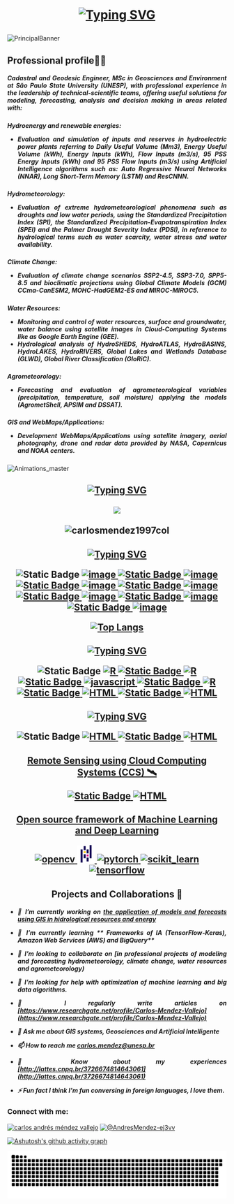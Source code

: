 <h1 align="center">

[![Typing SVG](https://readme-typing-svg.herokuapp.com?font=Fira+Code&size=27&pause=500&color=F1F4F7&center=true&vCenter=true&multiline=true&width=550&height=80&lines=Welcome+to+my+GitHub%F0%9F%91%8B;I'm+Carlos+Mendez+%F0%9F%91%A8%F0%9F%8F%BD%E2%80%8D%F0%9F%92%BB)](https://git.io/typing-svg)
 
</h1>

![PrincipalBanner](https://github.com/CarlosMendez1997Col/CarlosMendez1997Col/blob/96313f5c42b4bce5250fd2dd197437486bca842e/1.%20Attachments/PrincipalBanner.gif)

<h2 align="left">Professional profile👷🏽 </h2>

<h5 align="justify"> Cadastral and Geodesic Engineer, MSc in Geosciences and Environment at São Paulo State University (UNESP), with professional experience in the leadership of technical-scientific teams, offering useful solutions for modeling, forecasting, analysis and decision making in areas related with: </h5>

<h5 align="justify">
 Hydroenergy and renewable energies: 
 
- Evaluation and simulation of inputs and reserves in hydroelectric power plants referring to Daily Useful Volume (Mm3), Energy Useful Volume (kWh), Energy Inputs (kWh), Flow Inputs (m3/s), 95 PSS Energy Inputs (kWh) and 95 PSS Flow Inputs (m3/s) using Artificial Intelligence algorithms such as: Auto Regressive Neural Networks (NNAR), Long Short-Term Memory (LSTM) and ResCNNN.</h5>

<h5 align="justify">
 Hydrometeorology:
 
- Evaluation of extreme hydrometeorological phenomena such as droughts and low water periods, using the Standardized Precipitation Index (SPI), the Standardized Precipitation-Evapotranspiration Index (SPEI) and the Palmer Drought Severity Index (PDSI), in reference to hydrological terms such as water scarcity, water stress and water availability. </h5>


<h5 align="justify">
Climate Change:
 
- Evaluation of climate change scenarios SSP2-4.5, SSP3-7.0, SPP5-8.5 and bioclimatic projections using Global Climate Models (GCM) CCma-CanESM2, MOHC-HadGEM2-ES and MIROC-MIROC5.</h5>

 <h5 align="justify">
  Water Resources:
  
- Monitoring and control of water resources, surface and groundwater, water balance using satellite images in Cloud-Computing Systems like as Google Earth Engine (GEE).
- Hydrological analysis of HydroSHEDS, HydroATLAS, HydroBASINS, HydroLAKES, HydroRIVERS, Global Lakes and Wetlands Database (GLWD), Global River Classification (GloRiC).</h5>

 <h5 align="justify">
  Agrometeorology:
  
- Forecasting and evaluation of agrometeorological variables (precipitation, temperature, soil moisture) applying the models (AgrometShell, APSIM and DSSAT). </h5>

<h5 align="justify">
 GIS and WebMaps/Applications:
 
- Development WebMaps/Applications using satellite imagery, aerial photography, drone and radar data provided by NASA, Copernicus and NOAA centers. </h5>

 ![Animations_master](https://github.com/CarlosMendez1997Col/PortfolioDev.io/blob/c403b77c1e0f849b1e1a8331740b7b8cc467d3bc/assets/images/animations_col.gif)


<h2 align="center"> 
 

</h2>

<h2 align="center">
 
[![Typing SVG](https://readme-typing-svg.herokuapp.com?font=Fira+Code&size=27&pause=500&color=F1F4F7&center=true&vCenter=true&multiline=true&width=550&height=60&lines=Statistics+and+Metrics+on+GitHub%E2%9A%99%EF%B8%8F)](https://git.io/typing-svg)

![](https://github-trophies.vercel.app/?username=carlosmendez1997col&title=MultipleLang,AchieveSuperRank,LongTimeUser,Commits,Followers,Stars,Repositories&theme=darkhub&column=7)

<p align="center"> <img src="https://komarev.com/ghpvc/?username=carlosmendez1997col&label=Profile%20views&color=100eb4&style=flat" alt="carlosmendez1997col"/> </p>

</h2>

<h2 align="center">

[![Typing SVG](https://readme-typing-svg.herokuapp.com?font=Fira+Code&size=27&pause=500&color=F1F4F7&center=true&vCenter=true&multiline=true&width=550&height=60&lines=Top+programming+languages%F0%9F%96%A5)](https://git.io/typing-svg)

![Static Badge](https://img.shields.io/badge/Python-darkblue) 
</a> <a href="https://www.python.org" target="_blank" rel="noreferrer"> 
<img width="40" height="40" alt="image" src="https://github.com/user-attachments/assets/81556416-dea4-4c9d-8698-819a61c79bf1" />
![Static Badge](https://img.shields.io/badge/JavaScript-yellow) 
</a> <a href="https://developer.mozilla.org/en-US/docs/Web/JavaScript" target="_blank" rel="noreferrer"> 
<img width="40" height="40" alt="image" src="https://github.com/user-attachments/assets/e002d985-e2c9-4ede-8d8d-2890ae36ff23" />
![Static Badge](https://img.shields.io/badge/HTML-orange) 
</a> <a href="https://developer.mozilla.org/en-US/docs/Web/HTML/" target="_blank" rel="noreferrer">
<img width="40" height="40" alt="image" src="https://github.com/user-attachments/assets/946661b2-e1ca-4c81-8958-15a5cd22842c" />
![Static Badge](https://img.shields.io/badge/R-grey) 
</a> <a href="https://www.r-project.org/" target="_blank" rel="noreferrer"> 
<img width="40" height="40" alt="image" src="https://github.com/user-attachments/assets/0befaa3d-3790-4240-856f-97aafec8e3fb" />
![Static Badge](https://img.shields.io/badge/C++-blue) 
</a> <a href="https://www.w3schools.com/cpp/" target="_blank" rel="noreferrer"> 
<img width="40" height="40" alt="image" src="https://github.com/user-attachments/assets/5e3463b7-f4fa-4671-a591-72b07eba7847" />
![Static Badge](https://img.shields.io/badge/SQL-darkblue) 
</a> <a href="https://www.pgadmin.org/" target="_blank" rel="noreferrer"> 
<img width="40" height="40" alt="image" src="https://github.com/user-attachments/assets/e0e65767-d5af-4816-8b93-83034e2adb2d" />
![Static Badge](https://img.shields.io/badge/Ruby-darkred) 
</a> <a href="https://www.pgadmin.org/" target="_blank" rel="noreferrer"> 
<img width="40" height="40" alt="image" src="https://upload.wikimedia.org/wikipedia/commons/f/f1/Ruby_logo.png" />

![Top Langs](https://github-readme-stats.vercel.app/api/top-langs/?username=carlosmendez1997col&theme=highcontrast&size_weight=0.2&count_weight=0.9&langs_count=8)
 
 </h2> 

<h2 align="center">

[![Typing SVG](https://readme-typing-svg.herokuapp.com?font=Fira+Code&size=22&pause=500&color=F1F4F7&center=true&vCenter=true&multiline=true&width=600&height=60&lines=Geographical+Information+System+(GIS)+%F0%9F%8C%8D)](https://git.io/typing-svg)
 
<p align="center">

![Static Badge](https://img.shields.io/badge/QGIS-darkgreen) 
</a> <a href="https://qgis.org/" target="_blank" rel="noreferrer"> 
<img src="https://upload.wikimedia.org/wikipedia/commons/7/77/Qgis-icon-3.0.png" alt="R" width="40" height="40"/> 
![Static Badge](https://img.shields.io/badge/ArcMap-grey) 
</a> <a href="https://www.esri.com/en-us/arcgis/products/arcgis-desktop/resources" target="_blank" rel="noreferrer"> 
<img src="https://upload.wikimedia.org/wikipedia/commons/8/80/ArcGIS_globe_%28cropped%29.png" alt="R" width="40" height="40"/> 
![Static Badge](https://img.shields.io/badge/ArcGIS_Pro-darkblue) 
</a> <a href="https://www.esri.com/en-us/arcgis/products/arcgis-pro/overview" target="_blank" rel="noreferrer"> 
<img src="https://upload.wikimedia.org/wikipedia/en/thumb/f/f6/Arcgis_Pro_logo.svg/800px-Arcgis_Pro_logo.svg.png" alt="javascript" width="40" height="40"/> 
![Static Badge](https://img.shields.io/badge/ArcGIS_Online-royalblue) 
</a> <a href="https://www.esri.com/en-us/arcgis/products/arcgis-online/overview" target="_blank" rel="noreferrer"> 
<img src="https://www.aeroterra.com/content/dam/esrisites/en-us/arcgis/products/arcgis-online/assets/arcgis-online-product-logo-icon.png" alt="R" width="40" height="40"/> 
![Static Badge](https://img.shields.io/badge/ArcGIS_Dashboards-darkorange) 
</a> <a href="https://www.esri.com/en-us/arcgis/products/arcgis-dashboards/overview" target="_blank" rel="noreferrer">
<img src="https://www.esri.com/content/dam/esrisites/en-us/common/icons/product-logos/arcgis-dashboards.png" alt="HTML" width="40" height="40"/> 
![Static Badge](https://img.shields.io/badge/ArcGIS_WebAppBuilder-skyblue) 
</a> <a href="https://doc.arcgis.com/en/web-appbuilder/latest/create-apps/what-is-web-appbuilder.htm" target="_blank" rel="noreferrer">
<img src="https://www.aeroterra.com/content/dam/esrisites/en-us/common/icons/product-logos/WebAppBuilder.png" alt="HTML" width="40" height="40"/> 
 
 </h2> 


<h2 align="center"> 

[![Typing SVG](https://readme-typing-svg.herokuapp.com?font=Fira+Code&size=24&pause=500&color=F1F4F7&center=true&vCenter=true&multiline=true&width=650&height=100&lines=Application+Programming+Interface+(API)+;Software+Development+Kits+(SDKs)+%F0%9F%92%BB)](https://git.io/typing-svg)
 
<p align="center">

![Static Badge](https://img.shields.io/badge/API-ArcGIS_API_for_Python-darkorange) 
</a> <a href="https://developers.arcgis.com/python/latest/" target="_blank" rel="noreferrer">
<img src="https://www.esri.com/content/dam/esrisites/en-us/common/icons/product-logos/APIforPython.png" alt="HTML" width="20" height="20"/> 
![Static Badge](https://img.shields.io/badge/SDK-ArcGIS_Maps_SDK_for_JavaScript-darkblue) 
</a> <a href="https://developers.arcgis.com/javascript/latest/" target="_blank" rel="noreferrer">
<img src="https://github.com/user-attachments/assets/07c3cd36-3660-4e64-89ec-ca42339b3294" alt="HTML" width="20" height="20"/> 

</h2>

<h2 align="center"> Remote Sensing using Cloud Computing Systems (CCS) 🛰
<p align="center">

![Static Badge](https://img.shields.io/badge/CCS-Google_Earth_Engine-darkgray) 
</a> <a href="https://earthengine.google.com/" target="_blank" rel="noreferrer">
<img src="https://images.icon-icons.com/1508/PNG/512/googleearth-engine_104576.png" alt="HTML" width="20" height="20"/> 
</h2> 

<h2 align="center"> Open source framework of Machine Learning and Deep Learning
 <p align="center">
  
<img src="https://www.vectorlogo.zone/logos/opencv/opencv-icon.svg" alt="opencv" width="40" height="40"/> 
</a> <a href="https://pandas.pydata.org/" target="_blank" rel="noreferrer"> 
<img src="https://raw.githubusercontent.com/devicons/devicon/2ae2a900d2f041da66e950e4d48052658d850630/icons/pandas/pandas-original.svg" alt="pandas" width="40" height="40"/> </a> <a href="https://pytorch.org/" target="_blank" rel="noreferrer"> 
<img src="https://www.vectorlogo.zone/logos/pytorch/pytorch-icon.svg" alt="pytorch" width="40" height="40"/> 
</a> <a href="https://scikit-learn.org/" target="_blank" rel="noreferrer"> 
<img src="https://upload.wikimedia.org/wikipedia/commons/0/05/Scikit_learn_logo_small.svg" alt="scikit_learn" width="40" height="40"/> 
</a> <a href="https://www.tensorflow.org" target="_blank" rel="noreferrer"> 
<img src="https://www.vectorlogo.zone/logos/tensorflow/tensorflow-icon.svg" alt="tensorflow" width="40" height="40"/> </a> </p>

</h2>

<h2 align="center"> Projects and Collaborations 🤝 </h2>
<h5 align="justify"> 
<p align="center">

- 🔭 I’m currently working on [the application of models and forecasts using GIS in hidrological resources and energy](https://github.com/CarlosMendez1997Col/models-and-forecasts-in-hidrological-resources-and-energy)

- 🌱 I’m currently learning ** Frameworks of IA (TensorFlow-Keras), Amazon Web Services (AWS) and BigQuery**

- 👯 I’m looking to collaborate on [in professional projects of modeling and forecasting hydrometeorology, climate change, water resources and agrometeorology)

- 🤝 I’m looking for help with **optimization of machine learning and big data algorithms.**

- 📝 I regularly write articles on [https://www.researchgate.net/profile/Carlos-Mendez-Vallejo](https://www.researchgate.net/profile/Carlos-Mendez-Vallejo)

- 💬 Ask me about **GIS systems, Geosciences and Artificial Intelligente**

- 📫 How to reach me **carlos.mendez@unesp.br**

- 📄 Know about my experiences [http://lattes.cnpq.br/3726674814643061](http://lattes.cnpq.br/3726674814643061)

- ⚡ Fun fact **I think I'm fun conversing in foreign languages, I love them.**
</h5>

<h3 align="left">Connect with me:</h3>
<p align="left">
<a href="https://www.linkedin.com/in/carlos-andres-mendez-vallejo-oficialpage/" target="blank"><img align="center" src="https://raw.githubusercontent.com/rahuldkjain/github-profile-readme-generator/master/src/images/icons/Social/linked-in-alt.svg" alt="carlos andrés méndez vallejo" height="30" width="40" /></a>
<a href="https://www.youtube.com/@andresmendez-ej3vv" target="blank"><img align="center" src="https://raw.githubusercontent.com/rahuldkjain/github-profile-readme-generator/master/src/images/icons/Social/youtube.svg" alt="@AndresMendez-ej3vv" height="30" width="40" /></a>
</p>

[![Ashutosh's github activity graph](https://github-readme-activity-graph.vercel.app/graph?username=CarlosMendez1997Col&theme=github-compact)](https://github.com/ashutosh00710/github-readme-activity-graph)

<picture>
  <source media="(prefers-color-scheme: dark)" srcset="https://raw.githubusercontent.com/CarlosMendez1997Col/CarlosMendez1997Col/output/github-contribution-grid-snake-dark.svg">
  <source media="(prefers-color-scheme: light)" srcset="https://raw.githubusercontent.com/CarlosMendez1997Col/CarlosMendez1997Col/output/github-contribution-grid-snake.svg">
  <img alt="github contribution grid snake animation" src="https://raw.githubusercontent.com/CarlosMendez1997Col/CarlosMendez1997Col/output/github-contribution-grid-snake.svg">
</picture>        



